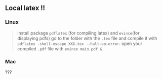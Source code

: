 ## Local latex !!

### Linux
> install package `pdflatex` (for compiling latex) and `evince`(for displaying pdfs)
> go to the folder with the `.tex` file and compile it with `pdflatex -shell-escape XXX.tex --halt-on-error`.
> open your compiled `.pdf` file with `evince main.pdf &`.

### Mac
???
